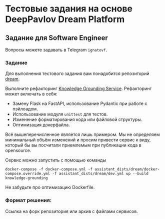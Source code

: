 #  Тестовые задания на основе DeepPavlov Dream Platform

## Задание для Software Engineer 

Вопросы можете задавать в Telegram `ignatovf`.

### Задание

Для выполнения тестового задания вам понадобится репозиторий [dream](https://github.com/deeppavlov/dream). 

Выполните рефакторинг [Knowledge Grounding Service](https://github.com/deeppavlov/dream/tree/dev/services/knowledge_grounding). Рефакторинг может включать в себя:

- Замену Flask на FastAPI, использование Pydantic при работе с пэйлоадом.
- Использование модуля `unittest` для тестов.
- Изменение форматирования кода или файловой структуры.
- Оптимизация докерфайла.

Всё вышеперечисленное является лишь примером. Мы не определяем минимальный объём изменений и просим привести сервис к виду, который бы вы посчитали приемлемым при публикации кода в opensource.

Сервис можно запустить с помощью команды

```commandline
docker-compose -f docker-compose.yml -f assistant_dists/dream/docker-compose.override.yml -f assistant_dists/dream/dev.yml up --build knowledge-grounding
```


Не забудьте про оптимизацию Dockerfile.

### Формат решения:

Ссылка на форк репозитория или архив с файлами сервисов.
